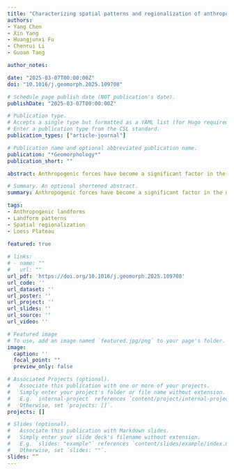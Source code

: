 ```yaml
---
title: "Characterizing spatial patterns and regionalization of anthropogenic landforms using multi-source geospatial data: Insights from Loess Plateau of China"
authors:
- Yang Chen
- Xin Yang
- Huangjunxi Fu
- Chenrui Li
- Guoan Tang

author_notes:

date: "2025-03-07T00:00:00Z"
doi: "10.1016/j.geomorph.2025.109708"

# Schedule page publish date (NOT publication's date).
publishDate: "2025-03-07T00:00:00Z"

# Publication type.
# Accepts a single type but formatted as a YAML list (for Hugo requirements).
# Enter a publication type from the CSL standard.
publication_types: ["article-journal"]

# Publication name and optional abbreviated publication name.
publication: "*Geomorphology*"
publication_short: ""

abstract: Anthropogenic forces have become a significant factor in the development of geomorphology, influencing landform morphology and usage in diverse ways across natural and societal environments. Despite their growing impact, few studies have quantified the morphology and distribution of anthropogenic landforms at large scales to reveal the spatial patterns of human modification on the surface. To address them, we propose a framework that includes three classical anthropogenic landforms, i.e., terraces, check dams, and impervious surfaces, on the Chinese Loess Plateau (CLP) to measure the morphology differences at the basin level. Using 10-meter resolution geospatial datasets, we conducted a quantitative analysis of spatial patterns across four landscape dimensions. We developed a scoring system based on the entropy-weight method to measure the intensity of anthropogenic landforms. Additionally, a data-driven clustering algorithm incorporating spatial dependence was applied to regionalize anthropogenic landforms. Our findings reveal significant spatial variations in the distribution of anthropogenic landforms. The east-central and west-central areas of the Loess Plateau exhibit clear signs of human modification, with high-intensity anthropogenic landforms concentrated near densely populated areas. The clustering effect of these landforms is particularly prominent in the central-eastern zones of the CLP due to the population and many soil and water conservation measures. By regionalizing anthropogenic landforms into eight distinct regions, each characterized by unique morphological features. Four regions are dominated by terraces; two regions are settlement-dominated and the others are mixed. Moreover, the study classifies these regions into three types by their topography features and demonstrates that natural topographic conditions strongly influence the spatial patterns of anthropogenic landforms, underscoring the interplay between human modifications and the physical environment. This research provides a new perspective and robust methodological framework for analyzing the morphology pattern of anthropogenic landforms. It could be a data foundation for future studies exploring the interactions between human activities and geomorphological processes.

# Summary. An optional shortened abstract.
summary: Anthropogenic forces have become a significant factor in the development of geomorphology, influencing landform morphology and usage in diverse ways across natural and societal environments. Despite their growing impact, few studies have quantified the morphology and distribution of anthropogenic landforms at large scales to reveal the spatial patterns of human modification on the surface. To address them, we propose a framework that includes three classical anthropogenic landforms, i.e., terraces, check dams, and impervious surfaces, on the Chinese Loess Plateau (CLP) to measure the morphology differences at the basin level. This research provides a new perspective and robust methodological framework for analyzing the morphology pattern of anthropogenic landforms. It could be a data foundation for future studies exploring the interactions between human activities and geomorphological processes.

tags:
- Anthropogenic landforms
- Landform patterns
- Spatial regionalization
- Loess Plateau
 
featured: true

# links:
# - name: ""
#   url: ""
url_pdf: 'https://doi.org/10.1016/j.geomorph.2025.109708'
url_code: ''
url_dataset: ''
url_poster: ''
url_project: ''
url_slides: ''
url_source: ''
url_video: ''

# Featured image
# To use, add an image named `featured.jpg/png` to your page's folder. 
image:
  caption: ''
  focal_point: ""
  preview_only: false

# Associated Projects (optional).
#   Associate this publication with one or more of your projects.
#   Simply enter your project's folder or file name without extension.
#   E.g. `internal-project` references `content/project/internal-project/index.md`.
#   Otherwise, set `projects: []`.
projects: []

# Slides (optional).
#   Associate this publication with Markdown slides.
#   Simply enter your slide deck's filename without extension.
#   E.g. `slides: "example"` references `content/slides/example/index.md`.
#   Otherwise, set `slides: ""`.
slides: “”
---
```


<!-- {{% callout note %}}
Click the *Cite* button above to demo the feature to enable visitors to import publication metadata into their reference management software.
{{% /callout %}} -->
<!-- 
{{% callout note %}}
Create your slides in Markdown - click the *Slides* button to check out the example.
{{% /callout %}}

Add the publication's **full text** or **supplementary notes** here. You can use rich formatting such as including [code, math, and images](https://docs.hugoblox.com/content/writing-markdown-latex/). -->
